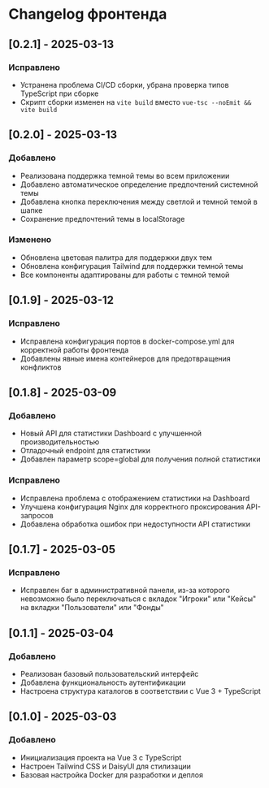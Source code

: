 # Changelog фронтенда

## [0.2.1] - 2025-03-13
### Исправлено
- Устранена проблема CI/CD сборки, убрана проверка типов TypeScript при сборке
- Скрипт сборки изменен на `vite build` вместо `vue-tsc --noEmit && vite build`

## [0.2.0] - 2025-03-13
### Добавлено
- Реализована поддержка темной темы во всем приложении
- Добавлено автоматическое определение предпочтений системной темы
- Добавлена кнопка переключения между светлой и темной темой в шапке
- Сохранение предпочтений темы в localStorage

### Изменено
- Обновлена цветовая палитра для поддержки двух тем
- Обновлена конфигурация Tailwind для поддержки темной темы
- Все компоненты адаптированы для работы с темной темой

## [0.1.9] - 2025-03-12
### Исправлено
- Исправлена конфигурация портов в docker-compose.yml для корректной работы фронтенда
- Добавлены явные имена контейнеров для предотвращения конфликтов

## [0.1.8] - 2025-03-09
### Добавлено
- Новый API для статистики Dashboard с улучшенной производительностью
- Отладочный endpoint для статистики
- Добавлен параметр scope=global для получения полной статистики

### Исправлено
- Исправлена проблема с отображением статистики на Dashboard
- Улучшена конфигурация Nginx для корректного проксирования API-запросов
- Добавлена обработка ошибок при недоступности API статистики

## [0.1.7] - 2025-03-05
### Исправлено
- Исправлен баг в административной панели, из-за которого невозможно было переключаться с вкладок "Игроки" или "Кейсы" на вкладки "Пользователи" или "Фонды"

## [0.1.1] - 2025-03-04
### Добавлено
- Реализован базовый пользовательский интерфейс
- Добавлена функциональность аутентификации
- Настроена структура каталогов в соответствии с Vue 3 + TypeScript

## [0.1.0] - 2025-03-03
### Добавлено
- Инициализация проекта на Vue 3 с TypeScript
- Настроен Tailwind CSS и DaisyUI для стилизации
- Базовая настройка Docker для разработки и деплоя 